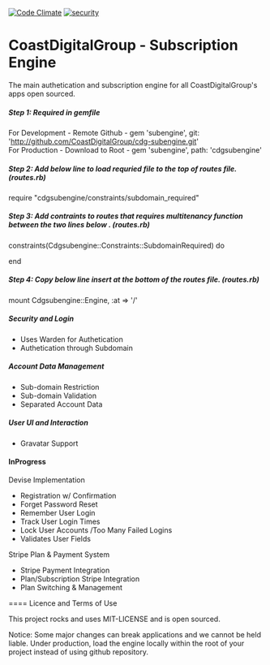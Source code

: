 [![Code Climate](https://codeclimate.com/github/CoastDigitalGroup/subengine/badges/gpa.svg)](https://codeclimate.com/github/CoastDigitalGroup/subengine)
[![security](https://hakiri.io/github/CoastDigitalGroup/cdg-subengine/master.svg)](https://hakiri.io/github/CoastDigitalGroup/cdg-subengine/master)

# CoastDigitalGroup - Subscription Engine

The main authetication and subscription engine for all CoastDigitalGroup's apps open sourced.

##### Step 1: Required in gemfile
For Development - Remote Github - gem 'subengine', git: 'http://github.com/CoastDigitalGroup/cdg-subengine.git'  
For Production - Download to Root  - gem 'subengine', path: 'cdgsubengine'  

##### Step 2: Add below line to load requried file to the top of routes file. (routes.rb)
require "cdgsubengine/constraints/subdomain_required"  

##### Step 3: Add contraints to routes that requires multitenancy function between the two lines below . (routes.rb)
constraints(Cdgsubengine::Constraints::SubdomainRequired) do  

end

##### Step 4: Copy below line insert at the bottom of the routes file. (routes.rb)
mount Cdgsubengine::Engine, :at => '/'  


##### Security and Login
* Uses Warden for Authetication
* Authetication through Subdomain

##### Account Data Management
* Sub-domain Restriction
* Sub-domain Validation
* Separated Account Data

##### User UI and Interaction
* Gravatar Support

#### InProgress

Devise Implementation
* Registration w/ Confirmation
* Forget Password Reset
* Remember User Login
* Track User Login Times
* Lock User Accounts /Too Many Failed Logins
* Validates User Fields

Stripe Plan & Payment System
* Stripe Payment Integration
* Plan/Subscription Stripe Integration
* Plan Switching & Management

==== Licence and Terms of Use

This project rocks and uses MIT-LICENSE and is open sourced. 

Notice: Some major changes can break applications and we cannot be held liable. Under production, load the engine locally within the root of your project instead of using github repository.